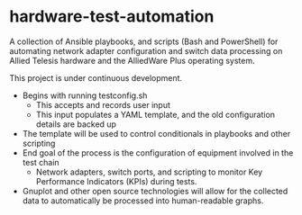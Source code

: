 # hardware-test-automation
A collection of Ansible playbooks, and scripts (Bash and PowerShell) for automating network adapter configuration and switch data processing on Allied Telesis hardware and the AlliedWare Plus operating system. 

This project is under continuous development. 

- Begins with running testconfig.sh
  - This accepts and records user input
  - This input populates a YAML template, and the old configuration details are backed up
- The template will be used to control conditionals in playbooks and other scripting
- End goal of the process is the configuration of equipment involved in the test chain
  - Network adapters, switch ports, and scripting to monitor Key Performance Indicators (KPIs) during tests.
- Gnuplot and other open source technologies will allow for the collected data to automatically be processed into human-readable graphs. 
